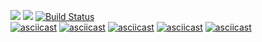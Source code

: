 <a href="https://codeclimate.com/github/codeclimate/codeclimate/maintainability"><img src="https://api.codeclimate.com/v1/badges/a99a88d28ad37a79dbf6/maintainability" /></a>
<a href="https://codeclimate.com/github/codeclimate/codeclimate/test_coverage"><img src="https://api.codeclimate.com/v1/badges/a99a88d28ad37a79dbf6/test_coverage" /></a>
[![Build Status](https://travis-ci.org/eokulik/python-project-lvl1.svg?branch=master)](https://travis-ci.org/eokulik/python-project-lvl1)
<br>
[![asciicast](https://asciinema.org/a/ffgmDFaF44915Oldox70z2q0A.svg)](https://asciinema.org/a/ffgmDFaF44915Oldox70z2q0A)
[![asciicast](https://asciinema.org/a/scYir1206Q537WAX1UvqLoJFi.svg)](https://asciinema.org/a/scYir1206Q537WAX1UvqLoJFi)
[![asciicast](https://asciinema.org/a/Aq4Ko5GqP16LJOoqEQLVWItVF.svg)](https://asciinema.org/a/Aq4Ko5GqP16LJOoqEQLVWItVF)
[![asciicast](https://asciinema.org/a/MpMtLDSl64sGgXYaQqAfz7eOH.svg)](https://asciinema.org/a/MpMtLDSl64sGgXYaQqAfz7eOH)
[![asciicast](https://asciinema.org/a/Z51IqlJMAVOyfwG8FRBwKBXUB.svg)](https://asciinema.org/a/Z51IqlJMAVOyfwG8FRBwKBXUB)